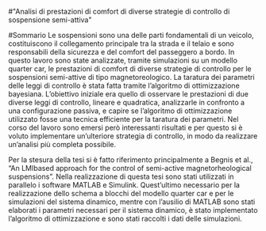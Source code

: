 #"Analisi di prestazioni di comfort di diverse strategie di controllo di sospensione semi-attiva"

#Sommario
Le sospensioni sono una delle parti fondamentali di un veicolo, costituiscono il collegamento principale tra la strada e il telaio e sono responsabili della sicurezza e del comfort del passeggero a bordo.
In questo lavoro sono state analizzate, tramite simulazioni su un modello quarter car, le prestazioni di comfort di diverse strategie di controllo per le sospensioni semi-attive di tipo magnetoreologico.
La taratura dei parametri delle leggi di controllo è stata fatta tramite l’algoritmo di ottimizzazione bayesiana.
L’obiettivo iniziale era quello di osservare le prestazioni di due diverse leggi di controllo, lineare e quadratica, analizzarle in confronto a una configurazione passiva, e capire se l’algoritmo di ottimizzazione utilizzato fosse una tecnica efficiente per la taratura dei parametri. 
Nel corso del lavoro sono emersi però interessanti risultati e per questo si è voluto implementare un’ulteriore strategia di controllo, in modo da realizzare un’analisi più completa possibile.

Per la stesura della tesi si è fatto riferimento principalmente a Begnis et al., “An LMIbased approach for the control of semi-active magnetorheological suspensions”.
Nella realizzazione di questa tesi sono stati utilizzati in parallelo i software MATLAB e Simulink. Quest’ultimo necessario per la realizzazione dello schema a blocchi del modello quarter car e per le simulazioni del sistema dinamico, mentre con l’ausilio di MATLAB sono stati elaborati i parametri necessari per il sistema dinamico, è stato implementato l’algoritmo di ottimizzazione e sono stati raccolti i dati delle simulazioni.
